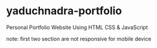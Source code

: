 # yaduchnadra-portfolio
Personal Portfolio Website Using HTML CSS &amp; JavaScript

note: first two section are not responsive for mobile device
